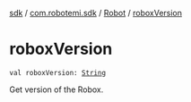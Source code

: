 [sdk](../../index.md) / [com.robotemi.sdk](../index.md) / [Robot](index.md) / [roboxVersion](./robox-version.md)

# roboxVersion

`val roboxVersion: `[`String`](https://kotlinlang.org/api/latest/jvm/stdlib/kotlin/-string/index.html)

Get version of the Robox.

